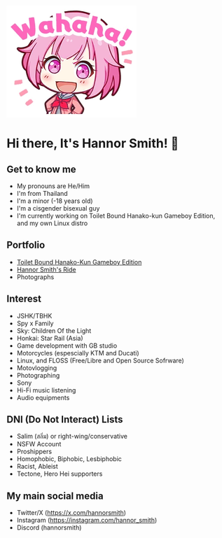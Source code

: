 ![Wahaha!](/EmuOtori2.webp)

# Hi there, It's Hannor Smith! 👋

## Get to know me
- My pronouns are He/Him
- I'm from Thailand
- I'm a minor (-18 years old)
- I'm a cisgender bisexual guy
- I'm currently working on Toilet Bound Hanako-kun Gameboy Edition, and my own Linux distro

## Portfolio
- [Toilet Bound Hanako-Kun Gameboy Edition](https://hannorsmith.itch.io/tbhk-gb)
- [Hannor Smith's Ride](https://youtube.com/@hannor_ride)
- Photographs

## Interest

- JSHK/TBHK
- Spy x Family
- Sky: Children Of the Light
- Honkai: Star Rail (Asia)
- Game development with GB studio
- Motorcycles (espescially KTM and Ducati)
- Linux, and FLOSS (Free/Libre and Open Source Sofrware)
- Motovlogging
- Photographing
- Sony
- Hi-Fi music listening
- Audio equipments

## DNI (Do Not Interact) Lists

- Salim (สลิ่ม) or right-wing/conservative
- NSFW Account
- Proshippers
- Homophobic, Biphobic, Lesbiphobic
- Racist, Ableist
- Tectone, Hero Hei supporters

## My main social media

- Twitter/X (https://x.com/hannorsmith)
- Instagram (https://instagram.com/hannor_smith)
- Discord (hannorsmith)

<!--
**Hannor-Smith/Hannor-Smith** is a ✨ _special_ ✨ repository because its `README.md` (this file) appears on your GitHub profile.

Here are some ideas to get you started:

- 🔭 I’m currently working on ...
- 🌱 I’m currently learning ...
- 👯 I’m looking to collaborate on ...
- 🤔 I’m looking for help with ...
- 💬 Ask me about ...
- 📫 How to reach me: ...
- 😄 Pronouns: ...
- ⚡ Fun fact: ...
-->
